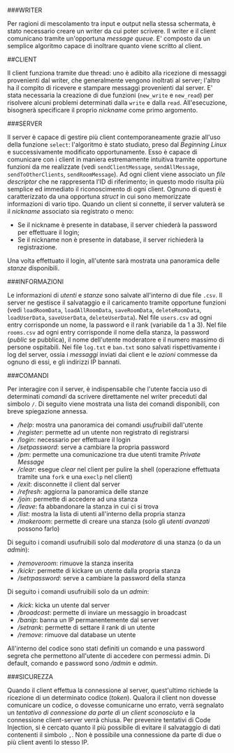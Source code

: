 

###WRITER

Per ragioni di mescolamento tra input e output nella stessa schermata, è stato necessario creare un writer da cui poter scrivere. Il writer e il client comunicano tramite un'opportuna *message queue*. E' composto da un semplice algoritmo capace di inoltrare quanto viene scritto al client.

##CLIENT

Il client funziona tramite due thread: uno è adibito alla ricezione di messaggi provenienti dal writer, che generalmente vengono inoltrati al server; l'altro ha il compito di ricevere e stampare messaggi provenienti dal server. E' stata necessaria la creazione di due funzioni (`new_write` e `new_read`) per risolvere alcuni problemi determinati dalla `write` e dalla `read`.
All'esecuzione, bisognerà specificare il proprio *nickname* come primo argomento. 

###SERVER

Il server è capace di gestire più client contemporaneamente grazie all'uso della funzione `select`: l'algoritmo è stato studiato, preso dal *Beginning Linux* e successivamente modificato opportunamente. Esso è capace di comunicare con i client in maniera estremamente intuitiva tramite opportune funzioni da me realizzate (vedi `sendClientMessage`, `sendAllMessage`, `sendToOtherClients`, `sendRoomMessage`).
Ad ogni client viene associato un *file descriptor* che ne rappresenta l'ID di riferimento; in questo modo risulta più semplice ed immediato il riconoscimento di ogni client. Ognuno di questi è caratterizzato da una opportuna *struct* in cui sono memorizzate informazioni di vario tipo.
Quando un client si connette, il server valuterà se il *nickname* associato sia registrato o meno:

* Se il nickname è presente in database, il server chiederà la password per effettuare il login;
* Se il nickname non è presente in database, il server richiederà la registrazione.

Una volta effettuato il login, all'utente sarà mostrata una panoramica delle *stanze* disponibili.

###INFORMAZIONI

Le informazioni di *utenti* e *stanze* sono salvate all'interno di due file `.csv`. Il server ne gestisce il salvataggio e il caricamento tramite opportune funzioni (vedi `loadRoomData`, `loadAllRoomData`, `saveRoomData`, `deleteRoomData`, `loadUserData`, `saveUserData`, `deleteUserData`). Nel file `users.csv` ad ogni entry corrisponde un nome, la password e il rank (variabile da 1 a 3). Nel file `rooms.csv` ad ogni entry corrisponde il nome della stanza, la password (*public* se pubblica), il nome dell'utente moderatore e il numero massimo di persone ospitabili. Nei file `log.txt` e `ban.txt` sono salvati rispettivamente i log del server, ossia i *messaggi* inviati dai client e le *azioni* commesse da ognuno di essi, e gli indirizzi IP bannati.

###COMANDI

Per interagire con il server, è indispensabile che l'utente faccia uso di determinati *comandi* da scrivere direttamente nel writer preceduti dal simbolo `/`. Di seguito viene mostrata una lista dei comandi disponibili, con breve spiegazione annessa.

- */help*: mostra una panoramica dei comandi *usufruibili* dall'utente
- */register*: permette ad un utente non registrato di registrarsi
- */login*: necessario per effettuare il login
- */setpassword*: serve a cambiare la propria password
- */pm*: permette una comunicazione tra due utenti tramite *Private Message*
- */clear*: esegue *clear* nel client per pulire la shell (operazione effettuata tramite una `fork` e una `execlp` nel client)
- */exit*: disconnette il client dal server
- */refresh*: aggiorna la panoramica delle stanze
- */join*: permette di accedere ad una stanza
- */leave*: fa abbandonare la stanza in cui ci si trova
- */list*: mostra la lista di utenti all'interno della propria stanza
- */makeroom*: permette di creare una stanza (solo gli *utenti avanzati* possono farlo)

Di seguito i comandi usufruibili solo dal *moderatore* di una stanza (o da un *admin*):

- */removeroom*: rimuove la stanza inserita
- */kickr*: permette di kickare un utente dalla propria stanza
- */setrpassword*: serve a cambiare la password della stanza

Di seguito i comandi usufruibili solo da un *admin*:

- */kick*: kicka un utente dal server
- */broadcast*: permette di inviare un messaggio in broadcast
- */banip*: banna un IP permanentemente dal server
- */setrank*: permette di settare il rank di un utente
- */remove*: rimuove dal database un utente

All'interno del codice sono stati definiti un comando e una password segreta che permettono all'utente di accedere con permessi admin. Di default, comando e password sono */admin* e *admin*.

###SICUREZZA

Quando il client effettua la connessione al server, quest'ultimo richiede la ricezione di un determinato codice (*token*). Qualora il client non dovesse comunicare un codice, o dovesse comunicarne uno errato, verrà segnalato un *tentativo di connessione da parte di un client sconosciuto* e la connessione client-server verrà chiusa. Per prevenire tentativi di Code Injection, si è cercato quanto il più possibile di evitare il salvataggio di dati contenenti il simbolo `,`. Non è possibile una connessione da parte di due o più client aventi lo stesso IP.
